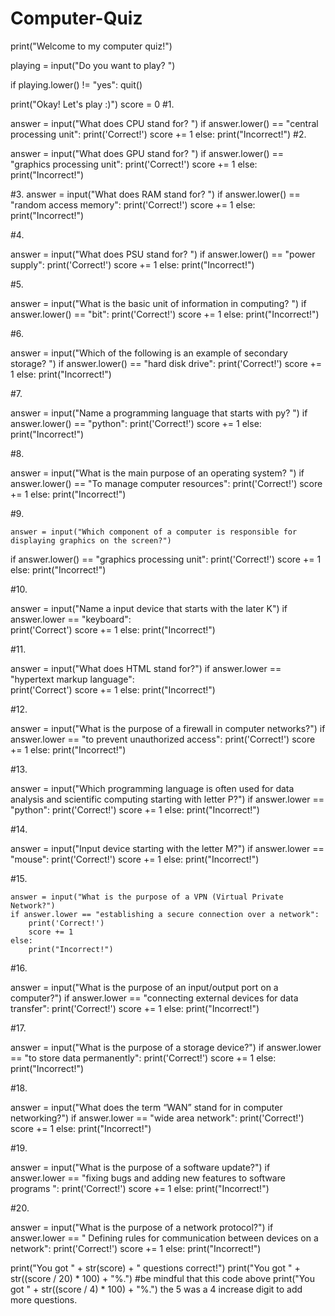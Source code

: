 # Computer-Quiz

print("Welcome to my computer quiz!")

playing = input("Do you want to play? ")

if playing.lower() != "yes":
    quit()

print("Okay! Let's play :)")
score = 0
#1.

answer = input("What does CPU stand for? ")
if answer.lower() == "central processing unit":
    print('Correct!')
    score += 1
else:
    print("Incorrect!")
#2.

answer = input("What does GPU stand for? ")
if answer.lower() == "graphics processing unit":
    print('Correct!')
    score += 1
else:
    print("Incorrect!")

#3.
answer = input("What does RAM stand for? ")
if answer.lower() == "random access memory":
    print('Correct!')
    score += 1
else:
    print("Incorrect!")

#4.

answer = input("What does PSU stand for? ")
if answer.lower() == "power supply":
    print('Correct!')
    score += 1
else:
    print("Incorrect!")

#5.

answer = input("What is the basic unit of information in computing? ")
if answer.lower() == "bit":
    print('Correct!')
    score += 1
else:
    print("Incorrect!")

#6.

answer = input("Which of the following is an example of secondary storage? ")
if answer.lower() == "hard disk drive":
    print('Correct!')
    score += 1 
else:
    print("Incorrect!")

#7.

answer = input("Name a programming language that starts with py? ")
if answer.lower() == "python":
    print('Correct!')
    score += 1 
else:
    print("Incorrect!")

#8. 

answer = input("What is the main purpose of an operating system? ")
if answer.lower() == "To manage computer resources":
    print('Correct!')
    score += 1 
else:
    print("Incorrect!")

#9.   

    answer = input("Which component of a computer is responsible for displaying graphics on the screen?")
if answer.lower() == "graphics processing unit":
    print('Correct!')
    score += 1 
else:
    print("Incorrect!")
    
#10.

answer = input("Name a input device that starts with the later K")
if answer.lower == "keyboard":    
    print('Correct')
    score += 1
else:
    print("Incorrect!")
    
#11.

answer = input("What does HTML stand for?")
if answer.lower == "hypertext markup language":    
    print('Correct')
    score += 1
else:
    print("Incorrect!")
    
#12.

answer = input("What is the purpose of a firewall in computer networks?")
if answer.lower == "to prevent unauthorized access":
    print('Correct!')
    score += 1
else:
    print("Incorrect!")

#13.

answer = input("Which programming language is often used for data analysis and scientific computing starting with letter P?")
if answer.lower == "python":
    print('Correct!')
    score += 1
else:
    print("Incorrect!")

#14.

answer = input("Input device starting with the letter M?")
if answer.lower == "mouse":
    print('Correct!')
    score += 1
else:
    print("Incorrect!")
    
#15.

    answer = input("What is the purpose of a VPN (Virtual Private Network?")
    if answer.lower == "establishing a secure connection over a network":
        print('Correct!')
        score += 1
    else:
        print("Incorrect!")
        
#16.

answer = input("What is the purpose of an input/output port on a computer?")
if answer.lower == "connecting external devices for data transfer":
    print('Correct!')
    score += 1
else:
    print("Incorrect!")
    
#17.

answer = input("What is the purpose of a storage device?")
if answer.lower == "to store data permanently": 
    print('Correct!')
    score += 1
else:
    print("Incorrect!")

#18.

answer = input("What does the term “WAN” stand for in computer networking?")
if answer.lower == "wide area network":
    print('Correct!')
    score += 1
else:
    print("Incorrect!") 
    
#19.

answer = input("What is the purpose of a software update?")
if answer.lower == "fixing bugs and adding new features to software programs ":
    print('Correct!')
    score += 1
else:
    print("Incorrect!")


#20.

answer = input("What is the purpose of a network protocol?")
if answer.lower == " Defining rules for communication between devices on a network":
    print('Correct!')
    score += 1
else:
    print("Incorrect!")
    
print("You got " + str(score) + " questions correct!")
print("You got " + str((score / 20) * 100) + "%.")
#be mindful that this code above print("You got " + str((score / 4) * 100) + "%.") the 5 was a 4 increase digit to add more questions.

